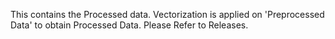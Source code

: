 This contains the Processed data. Vectorization is applied on 'Preprocessed Data' to obtain Processed Data.
Please Refer to Releases.
